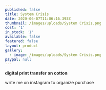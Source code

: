 ```yaml
---
published: false
title: System Crisis
date: 2020-06-07T11:06:16.393Z
thumbnail: /images/uploads/System Crisis.png
cost: '1'
in_stock: '1'
available: false
featured: false
layout: product
gallery:
  - image: /images/uploads/System Crisis.png
paypal: null
---
```

**digital print transfer on cotton**

write me on instagram to organize purchase
